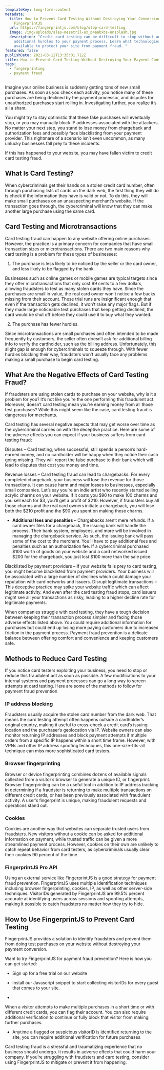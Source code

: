 ```yaml
---
templateKey: long-form-content
metadata:
  title: How to Prevent Card Testing Without Destroying Your Conversions -
    FingerprintJS
  url: https://fingerprintjs.com/blog/stop-card-testing
  image: /img/uploads/ales-nesetril-ex_p4aabxbs-unsplash.jpg
  description: "Credit card testing can be difficult to stop without adding
    additional hurdles to your payment process. Learn what technologies are
    available to protect your site from payment fraud. "
featured: false
publishDate: 2021-03-12T13:35:01.712Z
title: How to Prevent Card Testing Without Destroying Your Payment Conversions
tags:
  - fingerprinting
  - payment fraud
---
```

Imagine your online business is suddenly getting tons of new small purchases. As soon as you check each activity, you notice many of these purchases are being declined by the payment processor, and disputes for unauthorized purchases start rolling in. Investigating further, you realize it’s all a sham.


You might try to stay optimistic that these fake purchases will eventually stop, or you may manually block IP addresses associated with the attackers. No matter your next step, you stand to lose money from chargeback and authorization fees and possibly face blacklisting from your payment provider. This nightmare of a scenario isn’t even uncommon, as many unlucky businesses fall prey to these incidents. 


If this has happened to your website, you may have fallen victim to credit card testing fraud.


## What Is Card Testing?


When cybercriminals get their hands on a stolen credit card number, often through purchasing lists of cards on the dark web, the first thing they will do is check if the information they have is valid or not. To do this, they will make small purchases on an unsuspecting merchant’s website. If the transaction goes through, the cybercriminal will know that they can make another large purchase using the same card.


## Card Testing and Microtransactions


Card testing fraud can happen to any website offering online purchases. However, the practice is a primary concern for companies that have small transaction sizes or microtransactions. There are two main reasons why card testing is a problem for these types of businesses:


1. The purchase is less likely to be noticed by the seller or the card owner, and less likely to be flagged by the bank.


Businesses such as online games or mobile games are typical targets since they offer microtransactions that only cost 99 cents to a few dollars, allowing fraudsters to test as many stolen cards they have. Since the purchases are small in value, the real card owner won’t notice a few bucks missing from their account. These trial runs are insignificant enough that even if the transaction gets declined, it won’t raise any major flags. But if they made large noticeable test purchases that keep getting declined, the card would be shut off before they could use it to buy what they wanted.  


2. The purchase has fewer hurdles.


Since microtransactions are small purchases and often intended to be made frequently by customers, the seller often doesn’t ask for additional billing info to verify the cardholder, such as the billing address. Unfortunately, this slight gap is enough for cybercriminals to squeeze through. With fewer hurdles blocking their way, fraudsters won’t usually face any problems making a small purchase to begin card testing.


## What Are the Negative Effects of Card Testing Fraud?


If fraudsters are using stolen cards to purchase on your website, why is it a problem for you? It’s not like you’re the one performing this fraudulent act. Moreover, doesn’t card testing mean you’re earning money from all those test purchases? While this might seem like the case, card testing fraud is dangerous for merchants.


Card testing has several negative aspects that may get worse over time as the cybercriminal carries on with the deceptive practice. Here are some of the adverse effects you can expect if your business suffers from card testing fraud:


Disputes – Card testing, when successful, still spends a person’s hard-earned money, and no cardholder will be happy when they notice their cash going missing. They will report the false purchase to their bank which will lead to disputes that cost you money and time.


Revenue losses – Card testing fraud can lead to chargebacks. For every completed chargeback, your business will lose the revenue for those transactions. It can cause harm and major losses to businesses, especially small companies. Let’s say you’re an indie artist who recently started selling acrylic charms on your website. If it costs you $90 to make 100 charms and you sell each for $3, you’ll get a profit of $210. However, if fraudsters buy all those charms and the real card owners initiate a chargeback, you will lose both the $210 profit and the $90 you spent on making those charms.


* **Additional fees and penalties** – Chargebacks aren’t mere refunds. If a card owner files for a chargeback, the issuing bank will handle the process. Their bank system, employees, and more will be involved in managing the chargeback service. As such, the issuing bank will pass some of the cost to the merchant. You’ll have to pay additional fees and penalties such as an authorization fee. If a cybercriminal purchased $100 worth of goods on your website and a card networked issued $200 for the chargeback, you just lost $100 more than the sale price.


Blacklisted by payment providers – If your website falls prey to card testing, you might become blacklisted from payment providers. Your business will be associated with a large number of declines which could damage your reputation with card networks and issuers.
Disrupt legitimate transactions – This deceptive practice may spike your website traffic which can affect legitimate activity. And even after the card testing fraud stops, card issuers might see all your transactions as risky, leading to a higher decline rate for legitimate payments.  


When companies struggle with card testing, they have a tough decision between keeping their transaction process simpler and facing those adverse effects listed above. You could require additional information for purchases but could end up losing more paying customers due to increased friction in the payment process. Payment fraud prevention is a delicate balance between offering comfort and convenience and keeping customers safe.


## Methods to Reduce Card Testing


If you notice card testers exploiting your business, you need to stop or reduce this fraudulent act as soon as possible. A few modifications to your internal systems and payment processes can go a long way to screen attempts at card testing. Here are some of the methods to follow for payment fraud prevention.


### IP address blocking


Fraudsters usually acquire the stolen card number from the dark web. That means the card testing attempt often happens outside a cardholder’s original country, making it useful to cross-check a credit card’s issuing location and the purchaser’s geolocation via IP. Website owners can also monitor returning IP addresses and block payment attempts if multiple orders from a specific IP happens within a short time frame. However, with VPNs and other IP address spoofing techniques, this one-size-fits-all technique can miss more sophisticated card testers.


### Browser fingerprinting


Browser or device fingerprinting combines dozens of available signals collected from a visitor’s browser to generate a unique ID, or fingerprint. Browser fingerprinting can be a useful tool in addition to IP address tracking in determining if a fraudster is returning to make multiple transactions on different credit cards, or has been previously associated with fraudulent activity. A user’s fingerprint is unique, making fraudulent requests and operations stand out.


### Cookies


Cookies are another way that websites can separate trusted users from fraudsters. New visitors without a cookie can be asked for additional information on payment, while trusted traffic can be given a more streamlined payment process. However, cookies on their own are unlikely to catch repeat behavior from card testers, as cybercriminals usually clear their cookies 90 percent of the time. 

### FingerprintJS Pro API


Using an external service like FingerprintJS is a good strategy for payment fraud prevention. FingerprintJS uses multiple identification techniques including browser fingerprinting, cookies, IP, as well as other server-side techniques. VisitorIDs generated by FingerprintJS are 99.5% percent accurate at identifying users across sessions and spoofing attempts, making it possible to catch fraudsters no matter how they try to hide.


## How to Use FingerprintJS to Prevent Card Testing


FingerprintJS provides a solution to identify fraudsters and prevent them from doing test purchases on your website without destroying your payment conversion. 


Want to try FingerprintJS for payment fraud prevention? Here is how you can get started:


* Sign up for a free trial on our website

* Install our Javascript snippet to start collecting visitorIDs for every guest that comes to your site.
* When a visitor attempts to make multiple purchases in a short time or with different credit cards, you can flag their account. You can also require additional verification to continue or fully block that visitor from making further purchases.

* Anytime a flagged or suspicious visitorID is identified returning to the site, you can require additional verification for future purchases.


Card testing fraud is a stressful and traumatizing experience that no business should undergo. It results in adverse effects that could harm your company. If you’re struggling with fraudsters and card testing, consider using FingerprintJS to mitigate or prevent it from happening. 
